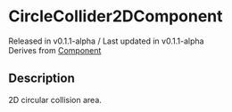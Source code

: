 # CircleCollider2DComponent
<div class = "classInfo">
    Released in v0.1.1-alpha / Last updated in v0.1.1-alpha <br>
    Derives from <a href="../Component">Component</a>
</div>

## Description
2D circular collision area. 
